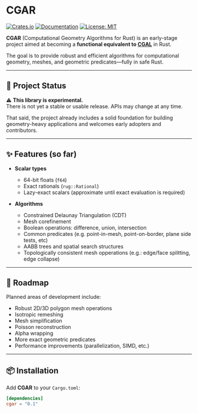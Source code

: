 # CGAR

[![Crates.io](https://img.shields.io/crates/v/cgar.svg)](https://crates.io/crates/cgar)
[![Documentation](https://docs.rs/cgar/badge.svg)](https://docs.rs/cgar)
[![License: MIT](https://img.shields.io/badge/License-MIT-yellow.svg)](LICENSE)

**CGAR** (Computational Geometry Algorithms for Rust) is an early-stage project
aimed at becoming a **functional equivalent to [CGAL](https://www.cgal.org/)** in Rust.  

The goal is to provide robust and efficient algorithms for computational geometry,
meshes, and geometric predicates—fully in safe Rust.

---

## 🚧 Project Status

⚠️ **This library is experimental.**  
There is not yet a stable or usable release. APIs may change at any time.

That said, the project already includes a solid foundation for building
geometry-heavy applications and welcomes early adopters and contributors.

---

## ✨ Features (so far)

- **Scalar types**
  - 64-bit floats (`f64`)
  - Exact rationals (`rug::Rational`)
  - Lazy-exact scalars (approximate until exact evaluation is required)

- **Algorithms**
  - Constrained Delaunay Triangulation (CDT)
  - Mesh corefinement
  - Boolean operations: difference, union, intersection
  - Common predicates (e.g. point-in-mesh, point-on-border, plane side tests, etc)
  - AABB trees and spatial search structures
  - Topologically consistent mesh opperations (e.g.: edge/face splitting, edge collapse)

---

## 🔮 Roadmap

Planned areas of development include:

- Robust 2D/3D polygon mesh operations
- Isotropic remeshing
- Mesh simplification
- Poisson reconstruction
- Alpha wrapping
- More exact geometric predicates
- Performance improvements (parallelization, SIMD, etc.)

---

## 📦 Installation

Add **CGAR** to your `Cargo.toml`:

```toml
[dependencies]
cgar = "0.1"